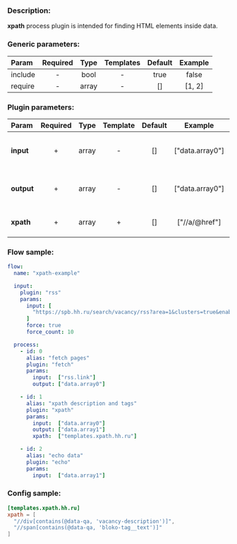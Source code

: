 ### Description:

**xpath** process plugin is intended for finding HTML elements inside
data.


### Generic parameters:

| Param   | Required | Type  | Templates | Default | Example |
|:--------|:--------:|:-----:|:---------:|:-------:|:-------:|
| include |    -     | bool  |     -     |  true   |  false  |
| require |    -     | array |     -     |   []    | [1, 2]  |


### Plugin parameters:

| Param      | Required | Type  | Template | Default |     Example     | Description                                                                                         |
|:-----------|:--------:|:-----:|:--------:|:-------:|:---------------:|:----------------------------------------------------------------------------------------------------|
| **input**  |    +     | array |    -     |   []    | ["data.array0"] | List of [DataItem](https://github.com/livelace/gosquito/blob/master/docs/data.md) fields with data. |
| **output** |    +     | array |    -     |   []    | ["data.array0"] | List of target [DataItem](https://github.com/livelace/gosquito/blob/master/docs/data.md) fields.    |
| **xpath**  |    +     | array |    +     |   []    |  ["//a/@href"]  | List of [Xpath](https://en.wikipedia.org/wiki/XPath) queries.                                       |

### Flow sample:

```yaml
flow:
  name: "xpath-example"

  input:
    plugin: "rss"
    params:
      input: [
        "https://spb.hh.ru/search/vacancy/rss?area=1&clusters=true&enable_snippets=true&search_period=1&specialization=1&text=."
      ]
      force: true
      force_count: 10

  process:
    - id: 0
      alias: "fetch pages"
      plugin: "fetch"
      params:
        input:  ["rss.link"]
        output: ["data.array0"]

    - id: 1
      alias: "xpath description and tags"
      plugin: "xpath"
      params:
        input:  ["data.array0"]
        output: ["data.array1"]
        xpath:  ["templates.xpath.hh.ru"]

    - id: 2
      alias: "echo data"
      plugin: "echo"
      params:
        input:  ["data.array1"]
```

### Config sample:

```toml
[templates.xpath.hh.ru]
xpath = [
  "//div[contains(@data-qa, 'vacancy-description')]", 
  "//span[contains(@data-qa, 'bloko-tag__text')]"
]
```

